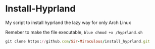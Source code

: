# Install-Hyprland
My script to install hyprland the lazy way for only Arch Linux

Remeber to make the file executable, ```blue
                                      chmod +x /hyprland.sh
                                      ```

```ruby
git clone https://github.com/Sir-Miraculous/install_hyprland.git
```
